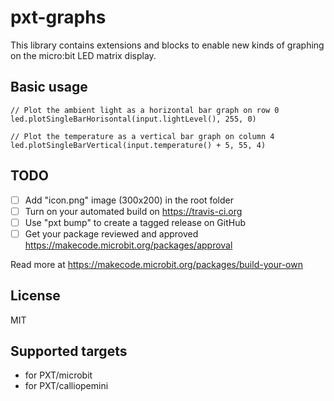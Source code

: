 # pxt-graphs

This library contains extensions and blocks to enable new kinds of graphing
on the micro:bit LED matrix display.

## Basic usage

```blocks
// Plot the ambient light as a horizontal bar graph on row 0
led.plotSingleBarHorisontal(input.lightLevel(), 255, 0)

// Plot the temperature as a vertical bar graph on column 4
led.plotSingleBarVertical(input.temperature() + 5, 55, 4)
```

## TODO

- [ ] Add "icon.png" image (300x200) in the root folder
- [ ] Turn on your automated build on https://travis-ci.org
- [ ] Use "pxt bump" to create a tagged release on GitHub
- [ ] Get your package reviewed and approved https://makecode.microbit.org/packages/approval

Read more at https://makecode.microbit.org/packages/build-your-own

## License

MIT

## Supported targets

* for PXT/microbit
* for PXT/calliopemini
<script src="https://makecode.com/gh-pages-embed.js"></script><script>makeCodeRender("{{ site.makecode.home_url }}", "{{ site.github.owner_name }}/{{ site.github.repository_name }}");</script>
